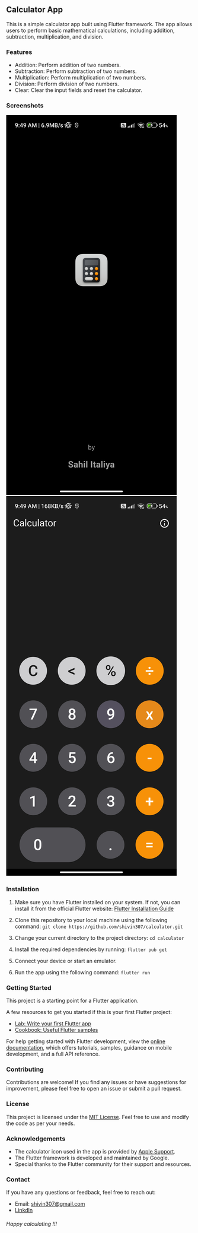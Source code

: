## Calculator App
This is a simple calculator app built using Flutter framework. The app allows users to perform basic mathematical calculations, including addition, subtraction, multiplication, and division.

### Features
* Addition: Perform addition of two numbers.
* Subtraction: Perform subtraction of two numbers.
* Multiplication: Perform multiplication of two numbers.
* Division: Perform division of two numbers.
* Clear: Clear the input fields and reset the calculator.

### Screenshots

![splash!](assets/splash.png)
![home!](assets/home.png)
 
### Installation
1. Make sure you have Flutter installed on your system. If not, you can install it from the official Flutter website: [Flutter Installation Guide](http://https://docs.flutter.dev/get-started/install "Flutter Installation Guide")

2. Clone this repository to your local machine using the following command:
   `git clone https://github.com/shivin307/calculator.git
   `

3. Change your current directory to the project directory:
   `cd calculator
   `

4. Install the required dependencies by running:
   `flutter pub get
   `

5. Connect your device or start an emulator.

6. Run the app using the following command:
   `flutter run
   `

### Getting Started

This project is a starting point for a Flutter application.

A few resources to get you started if this is your first Flutter project:

- [Lab: Write your first Flutter app](https://docs.flutter.dev/get-started/codelab)
- [Cookbook: Useful Flutter samples](https://docs.flutter.dev/cookbook)

For help getting started with Flutter development, view the
[online documentation](https://docs.flutter.dev/), which offers tutorials,
samples, guidance on mobile development, and a full API reference.

### Contributing
Contributions are welcome! If you find any issues or have suggestions for improvement, please feel free to open an issue or submit a pull request.

### License
This project is licensed under the [MIT License](LICENSE). Feel free to use and modify the code as per your needs.

### Acknowledgements
* The calculator icon used in the app is provided by [Apple Support](https://support.apple.com/en-vn/guide/calculator/welcome/mac "Apple Support").
* The Flutter framework is developed and maintained by Google.
* Special thanks to the Flutter community for their support and resources.

### Contact
If you have any questions or feedback, feel free to reach out:

* Email: shivin307@gmail.com
* [LinkdIn](https://www.linkedin.com/in/sahil-italiya-232124231/ "LinkdIn")

###### Happy calculating !!!
